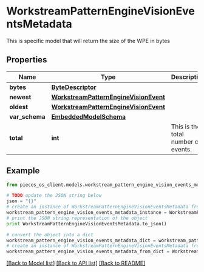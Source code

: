 # WorkstreamPatternEngineVisionEventsMetadata

This is specific model that will return the size of the WPE in bytes

## Properties
Name | Type | Description | Notes
------------ | ------------- | ------------- | -------------
**bytes** | [**ByteDescriptor**](ByteDescriptor.md) |  | 
**newest** | [**WorkstreamPatternEngineVisionEvent**](WorkstreamPatternEngineVisionEvent.md) |  | [optional] 
**oldest** | [**WorkstreamPatternEngineVisionEvent**](WorkstreamPatternEngineVisionEvent.md) |  | [optional] 
**var_schema** | [**EmbeddedModelSchema**](EmbeddedModelSchema.md) |  | [optional] 
**total** | **int** | This is the total number of events. | 

## Example

```python
from pieces_os_client.models.workstream_pattern_engine_vision_events_metadata import WorkstreamPatternEngineVisionEventsMetadata

# TODO update the JSON string below
json = "{}"
# create an instance of WorkstreamPatternEngineVisionEventsMetadata from a JSON string
workstream_pattern_engine_vision_events_metadata_instance = WorkstreamPatternEngineVisionEventsMetadata.from_json(json)
# print the JSON string representation of the object
print WorkstreamPatternEngineVisionEventsMetadata.to_json()

# convert the object into a dict
workstream_pattern_engine_vision_events_metadata_dict = workstream_pattern_engine_vision_events_metadata_instance.to_dict()
# create an instance of WorkstreamPatternEngineVisionEventsMetadata from a dict
workstream_pattern_engine_vision_events_metadata_from_dict = WorkstreamPatternEngineVisionEventsMetadata.from_dict(workstream_pattern_engine_vision_events_metadata_dict)
```
[[Back to Model list]](../README.md#documentation-for-models) [[Back to API list]](../README.md#documentation-for-api-endpoints) [[Back to README]](../README.md)


